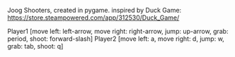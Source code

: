 Joog Shooters, created in pygame.
inspired by Duck Game: https://store.steampowered.com/app/312530/Duck_Game/

Player1 [move left: left-arrow, move right: right-arrow, jump: up-arrow, grab: period, shoot: forward-slash]
Player2 [move left: a, move right: d, jump: w, grab: tab, shoot: q]
  
